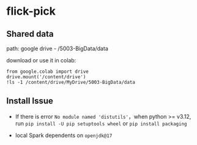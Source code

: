 # flick-pick

## Shared data
path: google drive - /5003-BigData/data

download or use it in colab:
```
from google.colab import drive
drive.mount('/content/drive')
!ls -1 /content/drive/MyDrive/5003-BigData/data
```



## Install Issue

- If there is error `No module named 'distutils'`，when python >= v3.12, 
run 
	`pip install -U pip setuptools wheel`
or 
	`pip install packaging`

- local Spark dependents on `openjdk@17`